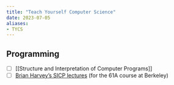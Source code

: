 ```yaml
---
title: "Teach Yourself Computer Science"
date: 2023-07-05
aliases:
- TYCS
---
```


## Programming

- [ ] [[Structure and Interpretation of Computer Programs]]
- [ ] [Brian Harvey’s SICP lectures](https://archive.org/details/ucberkeley-webcast-PL3E89002AA9B9879E?sort=titleSorter) (for the 61A course at Berkeley)
